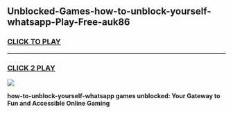 
## Unblocked-Games-how-to-unblock-yourself-whatsapp-Play-Free-auk86
<h3>
<a href="https://premium76.site?title=how-to-unblock-yourself-whatsapp&ref=18A1">CLICK TO PLAY</a></h3>
<hr>

<h3>
<a href="https://premium76.site?title=how-to-unblock-yourself-whatsapp&ref=18A1">CLICK 2 PLAY</a>
  
</h3>

<a href="https://premium76.site?title=how-to-unblock-yourself-whatsapp&ref=18A1"><img src="https://clearcache.store/games.png"></a>


**how-to-unblock-yourself-whatsapp games unblocked: Your Gateway to Fun and Accessible Online Gaming**

